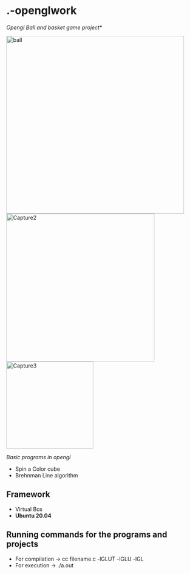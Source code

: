 # .-openglwork

*Opengl Ball and basket game project**


<img width="468" alt="ball" src="https://user-images.githubusercontent.com/81964222/166151707-0e6009b6-2f1f-4e53-b9f3-7b9493fca1b1.PNG">
<img width="390" alt="Capture2" src="https://user-images.githubusercontent.com/81964222/166151712-b8c58324-5d87-47d9-8587-c374690c8b37.PNG">

<img width="229" alt="Capture3" src="https://user-images.githubusercontent.com/81964222/166151720-cbbc97e3-9989-46b7-9be9-38636f244367.PNG">


*Basic programs in opengl*
 - Spin a Color cube
 - Brehnman Line algorithm



## Framework
- Virtual Box
- **Ubuntu 20.04**

## Running commands for the programs and projects

- For compilation -> cc  filename.c -lGLUT -lGLU -lGL
- For execution -> ./a.out
